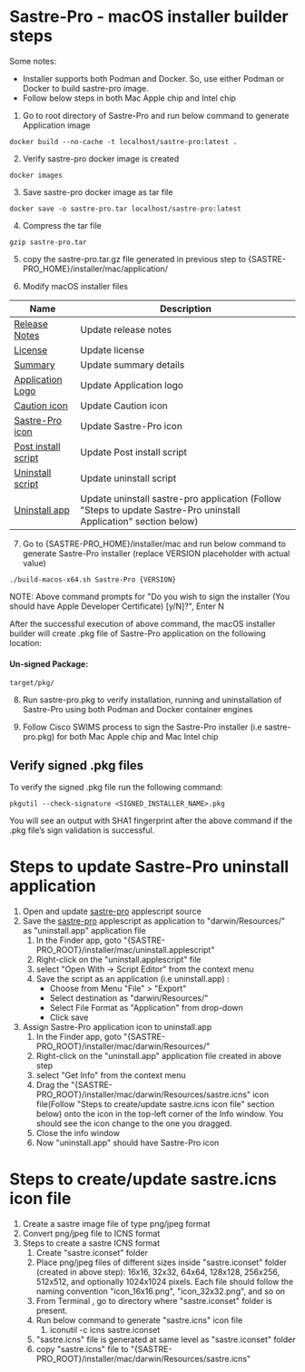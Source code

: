 # Sastre-Pro - macOS installer builder steps

Some notes: 
- Installer supports both Podman and Docker. So, use either Podman or Docker to build sastre-pro image.
- Follow below steps in both Mac Apple chip and Intel chip <br>

1. Go to root directory of Sastre-Pro and run below command to generate Application image
```
docker build --no-cache -t localhost/sastre-pro:latest .
```
2. Verify sastre-pro docker image is created
```
docker images
```
3. Save sastre-pro docker image as tar file
```
docker save -o sastre-pro.tar localhost/sastre-pro:latest
```
4. Compress the tar file
```
gzip sastre-pro.tar 
```
5. copy the sastre-pro.tar.gz file generated in previous step to {SASTRE-PRO_HOME}/installer/mac/application/

6. Modify macOS installer files

Name | Description
--- | ---
[Release Notes](darwin/Resources/welcome.html)|Update release notes
[License](darwin/Resources/LICENSE.txt)|Update license
[Summary](darwin/Resources/conclusion.html)|Update summary details
[Application Logo](darwin/Resources/banner.png)|Update Application logo
[Caution icon](darwin/Resources/caution.png)|Update Caution icon
[Sastre-Pro icon](darwin/Resources/sastre.icns)|Update Sastre-Pro icon
[Post install script](darwin/scripts/postinstall)|Update Post install script
[Uninstall script](darwin/Resources/uninstall.sh)|Update uninstall script
[Uninstall app](darwin/Resources/uninstall.app)|Update uninstall sastre-pro application (Follow "Steps to update Sastre-Pro uninstall Application" section below)

7. Go to {SASTRE-PRO_HOME}/installer/mac and run below command to generate Sastre-Pro installer (replace VERSION placeholder with actual value) 
```
./build-macos-x64.sh Sastre-Pro {VERSION}
```
NOTE: Above command prompts for "Do you wish to sign the installer (You should have Apple Developer Certificate) [y/N]?", Enter N

After the successful execution of above command, the macOS installer builder will create .pkg file of Sastre-Pro application on the following location:

#### Un-signed Package:
```
target/pkg/
```

8. Run sastre-pro.pkg to verify installation, running and uninstallation of Sastre-Pro using both Podman and Docker container engines

9. Follow Cisco SWIMS process to sign the Sastre-Pro installer (i.e sastre-pro.pkg) for both Mac Apple chip and Mac Intel chip



## Verify signed .pkg files

To verify the signed .pkg file run the following command:
```
pkgutil --check-signature <SIGNED_INSTALLER_NAME>.pkg
```
You will see an output with SHA1 fingerprint after the above command if the .pkg file’s sign validation is successful.


# Steps to update Sastre-Pro uninstall application

1. Open and update [sastre-pro](uninstall.applescript) applescript source
2. Save the [sastre-pro](uninstall.applescript) applescript as application to "darwin/Resources/" as "uninstall.app" application file
    1. In the Finder app, goto "{SASTRE-PRO_ROOT}/installer/mac/uninstall.applescript" 
    2. Right-click on the "uninstall.applescript" file
    3. select "Open With -> Script Editor" from the context menu
    4. Save the script as an application (i.e uninstall.app) : 
        - Choose from Menu "File" > "Export" 
        - Select destination as "darwin/Resources/"
        - Select File Format as "Application" from drop-down
        - Click save
3. Assign Sastre-Pro application icon to uninstall.app
    1. In the Finder app, goto "{SASTRE-PRO_ROOT}/installer/mac/darwin/Resources/"
    2. Right-click on the "uninstall.app" application file created in above step
    3. select "Get Info" from the context menu 
    4. Drag the "{SASTRE-PRO_ROOT}/installer/mac/darwin/Resources/sastre.icns" icon file(Follow "Steps to create/update sastre.icns icon file" section below) onto the icon in the top-left corner of the Info window. You should see the icon change to the one you dragged.
    5. Close the info window
    6. Now "uninstall.app" should have Sastre-Pro icon
    

# Steps to create/update sastre.icns icon file

1. Create a sastre image file of type png/jpeg format
2. Convert png/jpeg file to ICNS format
3. Steps to create a sastre ICNS format
    1. Create "sastre.iconset" folder
    2. Place png/jpeg files of different sizes inside "sastre.iconset" folder (created in above step): 16x16, 32x32, 64x64, 128x128, 256x256, 512x512, and optionally 1024x1024 pixels. Each file should follow the naming convention "icon_16x16.png", "icon_32x32.png", and so on
    3. From Terminal , go to directory where "sastre.iconset" folder is present.
    4. Run below command to generate "sastre.icns" icon file
        1. iconutil -c icns sastre.iconset 
    5. "sastre.icns" file is generated at same level as "sastre.iconset" folder
    6. copy "sastre.icns" file to "{SASTRE-PRO_ROOT}/installer/mac/darwin/Resources/sastre.icns"
 